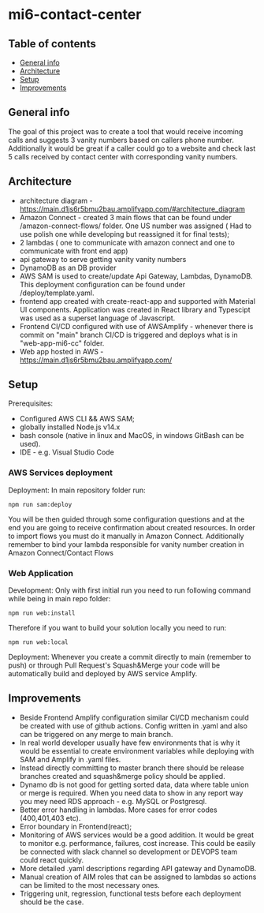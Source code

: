 # mi6-contact-center


## Table of contents
* [General info](#general-info)
* [Architecture](#architecture)
* [Setup](#setup)
* [Improvements](#improvements)

## General info
The goal of this project was to create a tool that would receive incoming calls and suggests 3 vanity numbers based on callers phone number. Additionally it would be great if a caller could go to a website and check last 5 calls received by contact center with corresponding vanity numbers.

## Architecture
* architecture diagram - https://main.d1js6r5bmu2bau.amplifyapp.com/#architecture_diagram
* Amazon Connect - created 3 main flows that can be found under /amazon-connect-flows/ folder. One US number was assigned ( Had to use polish one while developing but reassigned it for final tests);
* 2 lambdas ( one to communicate with amazon connect and one to communicate with front end app)
* api gateway to serve getting vanity vanity numbers
* DynamoDB as an DB provider
* AWS SAM is used to create/update Api Gateway, Lambdas, DynamoDB. This deployment configuration can be found under /deploy/template.yaml.
* frontend app created with create-react-app and supported with Material UI components. Application was created in React library and Typescipt was used as a superset language of Javascript.
* Frontend CI/CD configured with use of AWSAmplify - whenever there is commit on "main" branch CI/CD is triggered and deploys what is in "web-app-mi6-cc" folder.
* Web app hosted in AWS - https://main.d1js6r5bmu2bau.amplifyapp.com/

## Setup
Prerequisites:
* Configured AWS CLI && AWS SAM;
* globally installed Node.js v14.x
* bash console (native in linux and MacOS, in windows GitBash can be used).
* IDE - e.g. Visual Studio Code

### AWS Services deployment
Deployment:
In main repository folder run:
```
npm run sam:deploy
```
You will be then guided through some configuration questions and at the end you are going to receive confirmation about created resources.
In order to import flows you must do it manually in Amazon Connect. Additionally remember to bind your lambda responsible for vanity number creation in Amazon Connect/Contact Flows

### Web Application
Development:
Only with first initial run you need to run following command while being in main repo folder:
```
npm run web:install
```
Therefore if you want to build your solution locally you need to run:
```
npm run web:local
```
Deployment:
Whenever you create a commit directly to main (remember to push) or through Pull Request's Squash&Merge your code will be automatically build and deployed by AWS service Amplify.


## Improvements
* Beside Frontend Amplify configuration similar CI/CD mechanism could be created with use of github actions. Config written in .yaml and also can be triggered on any merge to main branch.
* In real world developer usually have few environments that is why it would be essential to create environment variables while deploying with SAM and Amplify in .yaml files.
* Instead directly committing to master branch there should be release branches created and squash&merge policy should be applied.
* Dynamo db is not good for getting sorted data, data where table union or merge is required. When you need data to show in any report way you mey need RDS approach - e.g. MySQL or Postgresql.
* Better error handling in lambdas. More cases for error codes (400,401,403 etc).
* Error boundary in Frontend(react);
* Monitoring of AWS services would be a good addition. It would be great to monitor e.g. performance, failures, cost increase. This could be easily be connected with slack channel so development or DEVOPS team could react quickly.
* More detailed .yaml descriptions regarding API gateway and DynamoDB.
* Manual creation of AIM roles that can be assigned to lambdas so actions can be limited to the most necessary ones.
* Triggering unit, regression, functional tests before each deployment should be the case.
